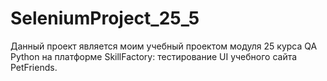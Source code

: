 # SeleniumProject_25_5


Данный проект является моим учебный проектом модуля 25 курса QA Python на платформе SkillFactory: тестирование UI учебного сайта PetFriends.

